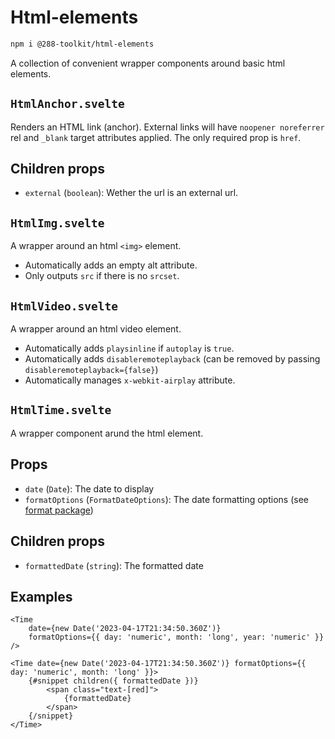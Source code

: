 # Html-elements

```sh
npm i @288-toolkit/html-elements
```

A collection of convenient wrapper components around basic html elements.

## `HtmlAnchor.svelte`

Renders an HTML link (anchor). External links will have `noopener noreferrer` rel and `_blank`
target attributes applied. The only required prop is `href`.

## Children props

-   `external` (`boolean`): Wether the url is an external url.

## `HtmlImg.svelte`

A wrapper around an html `<img>` element.

-   Automatically adds an empty alt attribute.
-   Only outputs `src` if there is no `srcset`.

## `HtmlVideo.svelte`

A wrapper around an html video element.

-   Automatically adds `playsinline` if `autoplay` is `true`.
-   Automatically adds `disableremoteplayback` (can be removed by passing
    `disableremoteplayback={false}`)
-   Automatically manages `x-webkit-airplay` attribute.

## `HtmlTime.svelte`

A wrapper component arund the <time> html element.

## Props

-   `date` (`Date`): The date to display
-   `formatOptions` (`FormatDateOptions`): The date formatting options (see
    [format package](../format/README.md))

## Children props

-   `formattedDate` (`string`): The formatted date

## Examples

```svelte
<Time
	date={new Date('2023-04-17T21:34:50.360Z')}
	formatOptions={{ day: 'numeric', month: 'long', year: 'numeric' }}
/>
```

```svelte
<Time date={new Date('2023-04-17T21:34:50.360Z')} formatOptions={{ day: 'numeric', month: 'long' }}>
	{#snippet children({ formattedDate })}
		<span class="text-[red]">
			{formattedDate}
		</span>
	{/snippet}
</Time>
```
